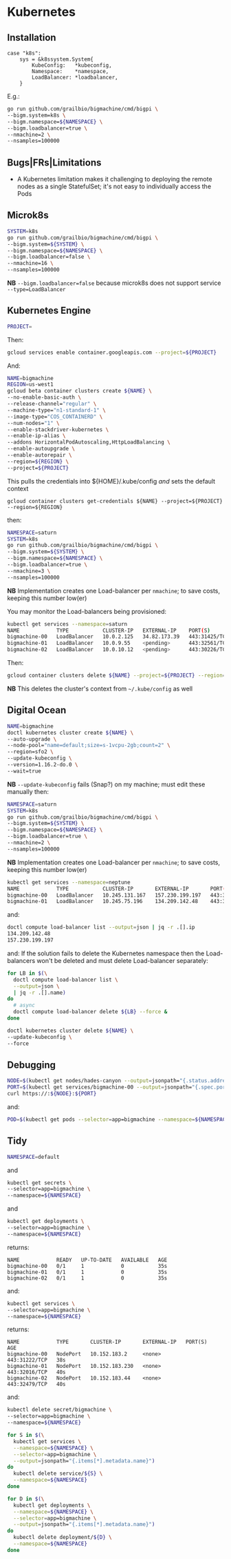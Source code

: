 
# Kubernetes

## Installation

```Golang
case "k8s":
	sys = &k8ssystem.System{
		KubeConfig:   *kubeconfig,
		Namespace:    *namespace,
		LoadBalancer: *loadbalancer,
	}
```
E.g.:
```bash
go run github.com/grailbio/bigmachine/cmd/bigpi \
--bigm.system=k8s \
--bigm.namespace=${NAMESPACE} \
--bigm.loadbalancer=true \
--nmachine=2 \
--nsamples=100000
```

## Bugs|FRs|Limitations

+ A Kubernetes limitation makes it challenging to deploying the remote nodes as a single StatefulSet; it's not easy to individually access the Pods

## Microk8s

```bash
SYSTEM=k8s
go run github.com/grailbio/bigmachine/cmd/bigpi \
--bigm.system=${SYSTEM} \
--bigm.namespace=${NAMESPACE} \
--bigm.loadbalancer=false \
--nmachine=16 \
--nsamples=100000
```
**NB** `--bigm.loadbalancer=false` because microk8s does not support service `--type=LoadBalancer`

## Kubernetes Engine

```bash
PROJECT=
```
Then:
```bash
gcloud services enable container.googleapis.com --project=${PROJECT}
```
And:
```bash
NAME=bigmachine
REGION=us-west1
gcloud beta container clusters create ${NAME} \
--no-enable-basic-auth \
--release-channel="regular" \
--machine-type="n1-standard-1" \
--image-type="COS_CONTAINERD" \
--num-nodes="1" \
--enable-stackdriver-kubernetes \
--enable-ip-alias \
--addons HorizontalPodAutoscaling,HttpLoadBalancing \
--enable-autoupgrade \
--enable-autorepair \
--region=${REGION} \
--project=${PROJECT}
```
This pulls the credentials into ${HOME}/.kube/config *and* sets the default context
```
gcloud container clusters get-credentials ${NAME} --project=${PROJECT} --region=${REGION}
```
then:
```bash
NAMESPACE=saturn
SYSTEM=k8s
go run github.com/grailbio/bigmachine/cmd/bigpi \
--bigm.system=${SYSTEM} \
--bigm.namespace=${NAMESPACE} \
--bigm.loadbalancer=true \
--nmachine=3 \
--nsamples=100000
```
**NB** Implementation creates one Load-balancer per `nmachine`; to save costs, keeping this number low(er)

You may monitor the Load-balancers being provisioned:
```bash
kubectl get services --namespace=saturn
NAME            TYPE           CLUSTER-IP   EXTERNAL-IP    PORT(S)         AGE
bigmachine-00   LoadBalancer   10.0.2.125   34.82.173.39   443:31425/TCP   91s
bigmachine-01   LoadBalancer   10.0.9.55    <pending>      443:32561/TCP   91s
bigmachine-02   LoadBalancer   10.0.10.12   <pending>      443:30226/TCP   91s
```
Then:
```bash
gcloud container clusters delete ${NAME} --project=${PROJECT} --region=${REGION} --quiet
```
**NB** This deletes the cluster's context from `~/.kube/config` as well
## Digital Ocean

```bash
NAME=bigmachine
doctl kubernetes cluster create ${NAME} \
--auto-upgrade \
--node-pool="name=default;size=s-1vcpu-2gb;count=2" \
--region=sfo2 \
--update-kubeconfig \
--version=1.16.2-do.0 \
--wait=true
```
**NB** `--update-kubeconfig` fails (Snap?) on my machine; must edit these manually
then:
```bash
NAMESPACE=saturn
SYSTEM=k8s
go run github.com/grailbio/bigmachine/cmd/bigpi \
--bigm.system=${SYSTEM} \
--bigm.namespace=${NAMESPACE} \
--bigm.loadbalancer=true \
--nmachine=2 \
--nsamples=100000
```
**NB** Implementation creates one Load-balancer per `nmachine`; to save costs, keeping this number low(er)

```bash
kubectl get services --namespace=neptune
NAME            TYPE           CLUSTER-IP       EXTERNAL-IP       PORT(S)         AGE
bigmachine-00   LoadBalancer   10.245.131.167   157.230.199.197   443:31289/TCP   4m3s
bigmachine-01   LoadBalancer   10.245.75.196    134.209.142.48    443:32616/TCP   4m3s
```
and:
```bash
doctl compute load-balancer list --output=json | jq -r .[].ip
134.209.142.48
157.230.199.197
```
and:
If the solution fails to delete the Kubernetes namespace then the Load-balancers won't be deleted and must delete Load-balancer separately:
```bash
for LB in $(\
  doctl compute load-balancer list \
  --output=json \
  | jq -r .[].name)
do
  # async
  doctl compute load-balancer delete ${LB} --force &
done
```
```bash
doctl kubernetes cluster delete ${NAME} \
--update-kubeconfig \
--force
```

## Debugging

```bash
NODE=$(kubectl get nodes/hades-canyon --output=jsonpath="{.status.addresses[0].address}")
PORT=$(kubectl get services/bigmachine-00 --output=jsonpath="{.spec.ports[0].nodePort}")
curl https://:${NODE}:${PORT}
```

and:

```bash
POD=$(kubectl get pods --selector=app=bigmachine --namespace=${NAMESPACE} --output=jsonpath="{.metadata.name}" | shuf -n 1)

```

## Tidy

```bash
NAMESPACE=default
```
and
```bash
kubectl get secrets \
--selector=app=bigmachine \
--namespace=${NAMESPACE}
```
and
```bash
kubectl get deployments \
--selector=app=bigmachine \
--namespace=${NAMESPACE}
```
returns:
```
NAME            READY   UP-TO-DATE   AVAILABLE   AGE
bigmachine-00   0/1     1            0           35s
bigmachine-01   0/1     1            0           35s
bigmachine-02   0/1     1            0           35s
```
and:
```bash
kubectl get services \
--selector=app=bigmachine \
--namespace=${NAMESPACE}
```
returns:
```
NAME            TYPE       CLUSTER-IP       EXTERNAL-IP   PORT(S)         AGE
bigmachine-00   NodePort   10.152.183.2     <none>        443:31222/TCP   38s
bigmachine-01   NodePort   10.152.183.230   <none>        443:32016/TCP   40s
bigmachine-02   NodePort   10.152.183.44    <none>        443:32479/TCP   40s
```
and:
```bash
kubectl delete secret/bigmachine \
--selector=app=bigmachine \
--namespace=${NAMESPACE}

for S in $(\
  kubectl get services \
  --namespace=${NAMESPACE} \
  --selector=app=bigmachine \
  --output=jsonpath="{.items[*].metadata.name}")
do
  kubectl delete service/${S} \
  --namespace=${NAMESPACE}
done

for D in $(\
  kubectl get deployments \
  --namespace=${NAMESPACE} \
  --selector=app=bigmachine \
  --output=jsonpath="{.items[*].metadata.name}")
do
  kubectl delete deployment/${D} \
  --namespace=${NAMESPACE}
done
```